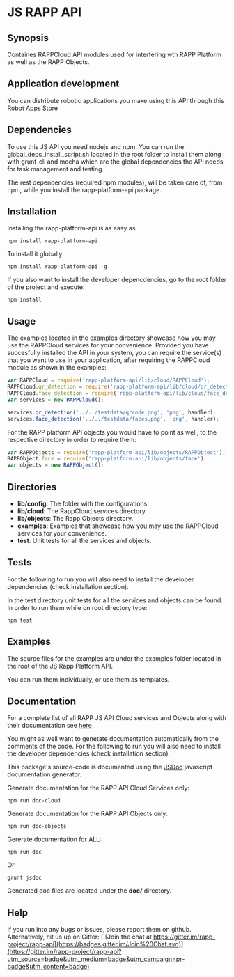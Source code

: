 # JS RAPP API

## Synopsis

Containes RAPPCloud API modules used for interfering wth RAPP Platform as well as the RAPP Objects.

## Application development

You can distribute robotic applications you make using this API through this [Robot Apps Store](https://rapp.cloud/)

## Dependencies

To use this JS API you need nodejs and npm.
You can run the global_deps_install_script.sh located in the root folder to install them along with grunt-cli and mocha which are the global dependencies the API needs for task management and testing.

The rest dependencies (required npm modules), will be taken care of, from npm, while you install the rapp-platform-api package.

## Installation

Installing the rapp-platform-api is as easy as 

```shell
npm install rapp-platform-api
```

To install it globally:

```shell
npm install rapp-platform-api -g
```

If you also want to install the developer depencdencies, go to the root folder of the project and execute:

```shell
npm install
```

## Usage

The examples located in the examples directory showcase how you may use the RAPPCloud services for your convenience.
Provided you have succesfully installed the API in your system, you can require the service(s) that you want to use in your application, after requiring the RAPPCloud module as shown in the examples:

```js
var RAPPCloud = require('rapp-platform-api/lib/cloud/RAPPCloud');
RAPPCloud.qr_detection = require('rapp-platform-api/lib/cloud/qr_detection');
RAPPCloud.face_detection = require('rapp-platform-api/lib/cloud/face_detection'); 
var services = new RAPPCloud();

services.qr_detection('../../testdata/qrcode.png', 'png', handler);
services.face_detection('../../testdata/faces.png', 'png', handler);
```

For the RAPP platform API objects you would have to point as well, to the respective directory in order to require them:

```js
var RAPPObjects = require('rapp-platform-api/lib/objects/RAPPObject');
RAPPObject.face = require('rapp-platform-api/lib/objects/face');
var objects = new RAPPObject();
```

## Directories

- **lib/config**: The folder with the configurations. 
- **lib/cloud**: The RappCloud services directory.
- **lib/objects**: The Rapp Objects directory.
- **examples**: Examples that showcase how you may use the RAPPCloud services for your convenience.
- **test**: Unit tests for all the services and objects.

## Tests

For the following to run you will also need to install the developer dependencies (check installation section).

In the test directory unit tests for all the services and objects can be found. In order to run them while on root directory type:

```shell
npm test
```

## Examples

The source files for the examples are under the examples folder located in the root of the JS Rapp Platform API.

You can run them individually, or use them as templates.

## Documentation

For a complete list of all RAPP JS API Cloud services and Objects along with 
their documentation see 
[here](https://github.com/ortelio/rapp-api-js/blob/master/lib/README.md)

You might as well want to genetate documentation automatically from the comments of the code.
For the following to run you will also need to install the developer dependencies (check installation section).

This package's source-code is documented using the [JSDoc](https://github.com/jsdoc3/jsdoc) javascript documentation generator.

Generate documentation for the RAPP API Cloud Services only:


```shell
npm run doc-cloud
```

Generate documentation for the RAPP API Objects only:

```shell
npm run doc-objects
```

Gererate documentation for ALL:

```shell
npm run doc
```

Or

```shell
grunt jsdoc
```

Generated doc files are located under the **doc/** directory.

## Help

If you run into any bugs or issues, please report them on github. 
Alternatively, hit us up on Gitter: [![Join the chat at https://gitter.im/rapp-project/rapp-api](https://badges.gitter.im/Join%20Chat.svg)](https://gitter.im/rapp-project/rapp-api?utm_source=badge&utm_medium=badge&utm_campaign=pr-badge&utm_content=badge)

